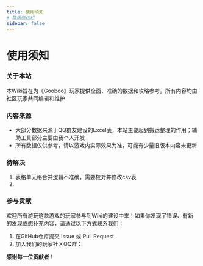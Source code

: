 ```yaml
---
title: 使用须知
# 禁用侧边栏
sidebar: false
---
```


# 使用须知

### 关于本站
本Wiki旨在为《Gooboo》玩家提供全面、准确的数据和攻略参考。所有内容均由社区玩家共同编辑和维护

### 内容来源
*   大部分数据来源于QQ群友建设的Excel表，本站主要起到搬运整理的作用；辅助工具部分主要由我个人开发
*   所有数据仅供参考，请以游戏内实际效果为准，可能有少量旧版本内容未更新

### 待解决
1. 表格单元格合并逻辑不准确，需要校对并修改csv表
2. 

### 参与贡献
欢迎所有游玩这款游戏的玩家参与到Wiki的建设中来！如果你发现了错误、有新的发现或想补充内容，请通过以下方式联系我们：
1.  在GitHub仓库提交 Issue 或 Pull Request
2.  加入我们的玩家社区QQ群：

**感谢每一位贡献者！**